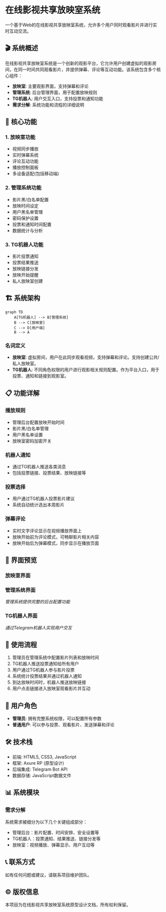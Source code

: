 # 在线影视共享放映室系统


一个基于Web的在线影视共享放映室系统，允许多个用户同时观看影片并进行实时互动交流。

## 🎬 系统概述

在线影视共享放映室系统是一个创新的观影平台，它允许用户创建虚拟的观影房间，在同一时间共同观看影片，并提供弹幕、评论等互动功能。该系统包含多个核心组件：

- **放映室**: 主要观影界面，支持弹幕和评论
- **管理系统**: 后台管理界面，用于配置放映规则
- **TG机器人**: 用户交互入口，支持投票和通知功能
- **需求分解**: 系统功能和流程的详细说明

## 🔧 核心功能

### 1. 放映室功能
- 视频同步播放
- 实时弹幕系统
- 评论互动功能
- 播放控制面板
- 多设备适配(包括移动端)

### 2. 管理系统功能
- 影片黑/白名单配置
- 放映时间设定
- 用户黑名单管理
- 密码保护设置
- 投票和通知时间配置
- 数据统计与分析

### 3. TG机器人功能
- 影片投票通知
- 投票结果推送
- 放映链接分发
- 放映开始提醒
- 私人放映室创建

## 🏗️ 系统架构

```mermaid
graph TD
    A[TG机器人] --> B[管理系统]
    B --> C[放映室]
    C --> D[用户端]
    B --> A
```

### 名词定义

- **放映室**: 虚拟房间，用户在此同步观看视频，支持弹幕和评论。支持创建公共/私人放映室。
- **TG机器人**: 不同角色权限的用户进行观影相关规则配置。作为平台入口，用于投票、通知和链接到观影室。

## 📋 功能详解

### 播放规则
- 管理后台配置放映开始时间
- 影片黑/白名单管理
- 用户黑名单设置
- 放映室密码加密开关

### 机器人通知
- 通过TG机器人推送各类消息
- 包括投票链接、投票结果、放映链接等

### 投票选择
- 用户通过TG机器人投票影片建议
- 系统自动统计选出本周影片

### 弹幕评论
- 实时文字评论显示在视频播放界面上
- 放映开始前为评论模式，可畅聊影片相关内容
- 放映开始后为弹幕模式，同步显示在播放页面

## 🎨 界面预览

### 放映室界面

### 管理系统界面
*管理系统提供完整的后台配置功能*

### TG机器人界面
*通过Telegram机器人实现用户交互*

## 🚀 使用流程

1. 管理员在管理系统中配置影片列表和放映时间
2. TG机器人推送投票通知给所有用户
3. 用户通过TG机器人参与影片投票
4. 系统统计投票结果并通过机器人通知
5. 到达放映时间时，机器人推送放映链接
6. 用户点击链接进入放映室观看影片并互动

## 👥 用户角色

- **管理员**: 拥有完整系统权限，可以配置所有参数
- **普通用户**: 可以参与投票、观看影片、发送弹幕和评论

## 🛠️ 技术栈

- 前端: HTML5, CSS3, JavaScript
- 框架: Axure RP (原型设计)
- 后端集成: Telegram Bot API
- 数据存储: JavaScript数据文件

## 📊 系统模块

### 需求分解
系统需求被细分为以下几个关键组成部分：
- 管理后台：影片配置、时间安排、安全设置等
- TG机器人：投票通知、结果推送、链接分发等
- 放映室：视频播放、弹幕显示、用户互动等

## 📞 联系方式

如有任何问题或建议，请联系项目维护团队。

## © 版权信息

本项目为在线影视共享放映室系统原型设计文档，所有权利保留。